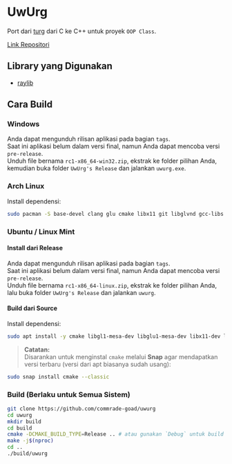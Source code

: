 # UwUrg

Port dari [turg](https://github.com/commrade-goad/turg) dari C ke C++ untuk proyek `OOP Class`.

[Link Repositori](https://github.com/commrade-goad/uwurg)

## Library yang Digunakan

- [raylib](https://github.com/raysan5/raylib)

## Cara Build

### Windows

Anda dapat mengunduh rilisan aplikasi pada bagian `tags`.  
Saat ini aplikasi belum dalam versi final, namun Anda dapat mencoba versi `pre-release`.  
Unduh file bernama `rc1-x86_64-win32.zip`, ekstrak ke folder pilihan Anda,  
kemudian buka folder `UwUrg's Release` dan jalankan `uwurg.exe`.

### Arch Linux

Install dependensi:

```sh
sudo pacman -S base-devel clang glu cmake libx11 git libglvnd gcc-libs libxcb libxau libxdmcp libxcursor libxinerama libxrandr
```

### Ubuntu / Linux Mint

#### Install dari Release

Anda dapat mengunduh rilisan aplikasi pada bagian `tags`.  
Saat ini aplikasi belum dalam versi final, namun Anda dapat mencoba versi `pre-release`.  
Unduh file bernama `rc1-x86_64-linux.zip`, ekstrak ke folder pilihan Anda,  
lalu buka folder `UwUrg's Release` dan jalankan `uwurg`.

#### Build dari Source

Install dependensi:

```bash
sudo apt install -y cmake libgl1-mesa-dev libglu1-mesa-dev libx11-dev libxcb1-dev libxau-dev libxdmcp-dev libxrandr-dev libxinerama-dev libxcursor-dev libxi-dev libasound2-dev git build-essential clang
```

> **Catatan:**  
> Disarankan untuk menginstal `cmake` melalui **Snap** agar mendapatkan versi terbaru (versi dari apt biasanya sudah usang):

```bash
sudo snap install cmake --classic
```

### Build (Berlaku untuk Semua Sistem)

```sh
git clone https://github.com/commrade-goad/uwurg
cd uwurg
mkdir build
cd build
cmake -DCMAKE_BUILD_TYPE=Release .. # atau gunakan `Debug` untuk build debug
make -j$(nproc)
cd ..
./build/uwurg
```
